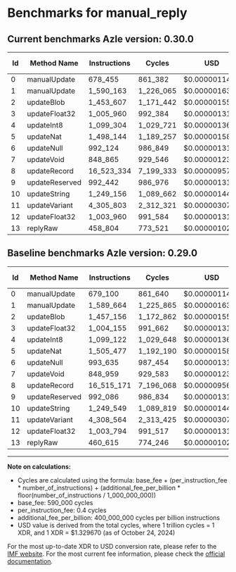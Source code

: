 # Benchmarks for manual_reply

## Current benchmarks Azle version: 0.30.0

| Id  | Method Name    | Instructions | Cycles    | USD           | USD/Million Calls | Change                            |
| --- | -------------- | ------------ | --------- | ------------- | ----------------- | --------------------------------- |
| 0   | manualUpdate   | 678_455      | 861_382   | $0.0000011454 | $1.14             | <font color="green">-645</font>   |
| 1   | manualUpdate   | 1_590_163    | 1_226_065 | $0.0000016303 | $1.63             | <font color="red">+499</font>     |
| 2   | updateBlob     | 1_453_607    | 1_171_442 | $0.0000015576 | $1.55             | <font color="green">-3_549</font> |
| 3   | updateFloat32  | 1_005_960    | 992_384   | $0.0000013195 | $1.31             | <font color="red">+1_805</font>   |
| 4   | updateInt8     | 1_099_304    | 1_029_721 | $0.0000013692 | $1.36             | <font color="red">+182</font>     |
| 5   | updateNat      | 1_498_144    | 1_189_257 | $0.0000015813 | $1.58             | <font color="green">-7_333</font> |
| 6   | updateNull     | 992_124      | 986_849   | $0.0000013122 | $1.31             | <font color="green">-1_511</font> |
| 7   | updateVoid     | 848_865      | 929_546   | $0.0000012360 | $1.23             | <font color="green">-94</font>    |
| 8   | updateRecord   | 16_523_334   | 7_199_333 | $0.0000095727 | $9.57             | <font color="red">+8_163</font>   |
| 9   | updateReserved | 992_442      | 986_976   | $0.0000013124 | $1.31             | <font color="red">+356</font>     |
| 10  | updateString   | 1_249_156    | 1_089_662 | $0.0000014489 | $1.44             | <font color="green">-393</font>   |
| 11  | updateVariant  | 4_305_803    | 2_312_321 | $0.0000030746 | $3.07             | <font color="green">-2_761</font> |
| 12  | updateFloat32  | 1_003_960    | 991_584   | $0.0000013185 | $1.31             | <font color="red">+166</font>     |
| 13  | replyRaw       | 458_804      | 773_521   | $0.0000010285 | $1.02             | <font color="green">-1_811</font> |

## Baseline benchmarks Azle version: 0.29.0

| Id  | Method Name    | Instructions | Cycles    | USD           | USD/Million Calls |
| --- | -------------- | ------------ | --------- | ------------- | ----------------- |
| 0   | manualUpdate   | 679_100      | 861_640   | $0.0000011457 | $1.14             |
| 1   | manualUpdate   | 1_589_664    | 1_225_865 | $0.0000016300 | $1.62             |
| 2   | updateBlob     | 1_457_156    | 1_172_862 | $0.0000015595 | $1.55             |
| 3   | updateFloat32  | 1_004_155    | 991_662   | $0.0000013186 | $1.31             |
| 4   | updateInt8     | 1_099_122    | 1_029_648 | $0.0000013691 | $1.36             |
| 5   | updateNat      | 1_505_477    | 1_192_190 | $0.0000015852 | $1.58             |
| 6   | updateNull     | 993_635      | 987_454   | $0.0000013130 | $1.31             |
| 7   | updateVoid     | 848_959      | 929_583   | $0.0000012360 | $1.23             |
| 8   | updateRecord   | 16_515_171   | 7_196_068 | $0.0000095684 | $9.56             |
| 9   | updateReserved | 992_086      | 986_834   | $0.0000013122 | $1.31             |
| 10  | updateString   | 1_249_549    | 1_089_819 | $0.0000014491 | $1.44             |
| 11  | updateVariant  | 4_308_564    | 2_313_425 | $0.0000030761 | $3.07             |
| 12  | updateFloat32  | 1_003_794    | 991_517   | $0.0000013184 | $1.31             |
| 13  | replyRaw       | 460_615      | 774_246   | $0.0000010295 | $1.02             |

---

**Note on calculations:**

- Cycles are calculated using the formula: base_fee + (per_instruction_fee \* number_of_instructions) + (additional_fee_per_billion \* floor(number_of_instructions / 1_000_000_000))
- base_fee: 590_000 cycles
- per_instruction_fee: 0.4 cycles
- additional_fee_per_billion: 400_000_000 cycles per billion instructions
- USD value is derived from the total cycles, where 1 trillion cycles = 1 XDR, and 1 XDR = $1.329670 (as of October 24, 2024)

For the most up-to-date XDR to USD conversion rate, please refer to the [IMF website](https://www.imf.org/external/np/fin/data/rms_sdrv.aspx).
For the most current fee information, please check the [official documentation](https://internetcomputer.org/docs/current/developer-docs/gas-cost#execution).
